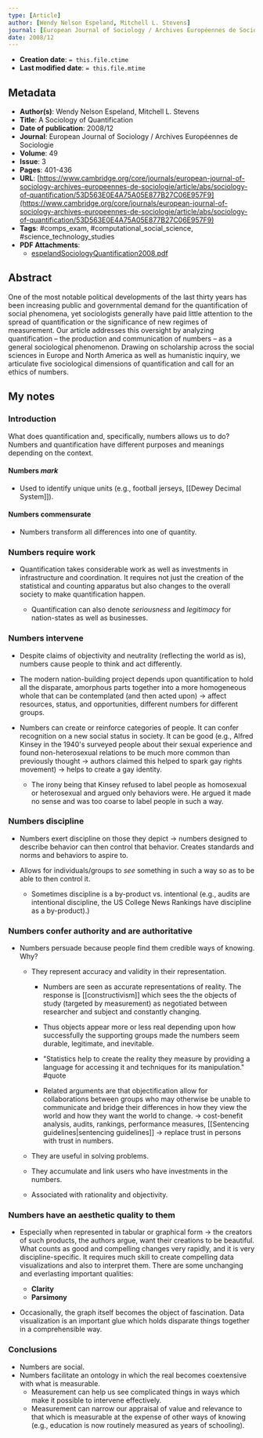 ```yaml
---
type: [Article]
author: [Wendy Nelson Espeland, Mitchell L. Stevens]
journal: [European Journal of Sociology / Archives Européennes de Sociologie]
date: 2008/12
---
```


* **Creation date**: `= this.file.ctime`
* **Last modified date**: `= this.file.mtime`

## Metadata

* **Author(s)**: Wendy Nelson Espeland, Mitchell L. Stevens
* **Title**: A Sociology of Quantification
* **Date of publication**: 2008/12
* **Journal**: European Journal of Sociology / Archives Européennes de Sociologie
* **Volume**: 49
* **Issue**: 3
* **Pages**: 401-436
* **URL**: [https://www.cambridge.org/core/journals/european-journal-of-sociology-archives-europeennes-de-sociologie/article/abs/sociology-of-quantification/53D563E0E4A75A05E877B27C06E957F9](https://www.cambridge.org/core/journals/european-journal-of-sociology-archives-europeennes-de-sociologie/article/abs/sociology-of-quantification/53D563E0E4A75A05E877B27C06E957F9)
* **Tags**: #comps_exam, #computational_social_science, #science_technology_studies
* **PDF Attachments**:
  * [espelandSociologyQuantification2008.pdf](zotero://open-pdf/library/items/2Q7EIP5Z)

## Abstract

One of the most notable political developments of the last thirty years has been increasing public and governmental demand for the quantification of social phenomena, yet sociologists generally have paid little attention to the spread of quantification or the significance of new regimes of measurement. Our article addresses this oversight by analyzing quantification – the production and communication of numbers – as a general sociological phenomenon. Drawing on scholarship across the social sciences in Europe and North America as well as humanistic inquiry, we articulate five sociological dimensions of quantification and call for an ethics of numbers.

## My notes

### Introduction

What does quantification and, specifically, numbers allows us to do? Numbers and quantification have different purposes and meanings depending on the context.

#### Numbers *mark*

* Used to identify unique units (e.g., football jerseys, [[Dewey Decimal System]]).

#### Numbers commensurate

* Numbers transform all differences into one of quantity.

### Numbers require work

* Quantification takes considerable work as well as investments in infrastructure and coordination. It requires not just the creation of the statistical and counting apparatus but also changes to the overall society to make quantification happen.
  
	* Quantification can also denote *seriousness* and *legitimacy* for nation-states as well as businesses.

### Numbers intervene

* Despite claims of objectivity and neutrality (reflecting the world as is), numbers cause people to think and act differently.
  
* The modern nation-building project depends upon quantification to hold all the disparate, amorphous parts together into a more homogeneous whole that can be contemplated (and then acted upon) -> affect resources, status, and opportunities, different numbers for different groups.
  
* Numbers can create or reinforce categories of people. It can confer recognition on a new social status in society. It can be good (e.g., Alfred Kinsey in the 1940's surveyed people about their sexual experience and found non-heterosexual relations to be much more common than previously thought -> authors claimed this helped to spark gay rights movement) -> helps to create a gay identity.
  
	* The irony being that Kinsey refused to label people as homosexual or heterosexual and argued only behaviors were. He argued it made no sense and was too coarse to label people in such a way.

### Numbers discipline

* Numbers exert discipline on those they depict -> numbers designed to describe behavior can then control that behavior. Creates standards and norms and behaviors to aspire to.
  
* Allows for individuals/groups to *see* something in such a way so as to be able to then control it.
  
	* Sometimes discipline is a by-product vs. intentional (e.g., audits are intentional discipline, the US College News Rankings have discipline as a by-product).)

### Numbers confer authority and are authoritative

* Numbers persuade because people find them credible ways of knowing. Why?
  
	* They represent accuracy and validity in their representation.
	  
		* Numbers are seen as accurate representations of reality. The response is [[constructivism]] which sees the the objects of study (targeted by measurement) as negotiated between researcher and subject and constantly changing.
		  
		* Thus objects appear more or less real depending upon how successfully the supporting groups made the numbers seem durable, legitimate, and inevitable.
		  
		* "Statistics help to create the reality they measure by providing a language for accessing it and techniques for its manipulation." #quote  
		  
		* Related arguments are that objectification allow for collaborations between groups who may otherwise be unable to communicate and bridge their differences in how they view the world and how they want the world to change. -> cost-benefit analysis, audits, rankings, performance measures, [[Sentencing guidelines|sentencing guidelines]] -> replace trust in persons with trust in numbers.
		  
	* They are useful in solving problems.
	* They accumulate and link users who have investments in the numbers.
	* Associated with rationality and objectivity.

### Numbers have an aesthetic quality to them

* Especially when represented in tabular or graphical form -> the creators of such products, the authors argue, want their creations to be beautiful. What counts as good and compelling changes very rapidly, and it is very discipline-specific. It requires much skill to create compelling data visualizations and also to interpret them. There are some unchanging and everlasting important qualities:
  
	* **Clarity**
	* **Parsimony**
	  
* Occasionally, the graph itself becomes the object of fascination. Data visualization is an important glue which holds disparate things together in a comprehensible way.

### Conclusions

* Numbers are social.
* Numbers facilitate an ontology in which the real becomes coextensive with what is measurable.
	* Measurement can help us see complicated things in ways which make it possible to intervene effectively.
	* Measurement can narrow our appraisal of value and relevance to that which is measurable at the expense of other ways of knowing (e.g., education is now routinely measured as years of schooling).